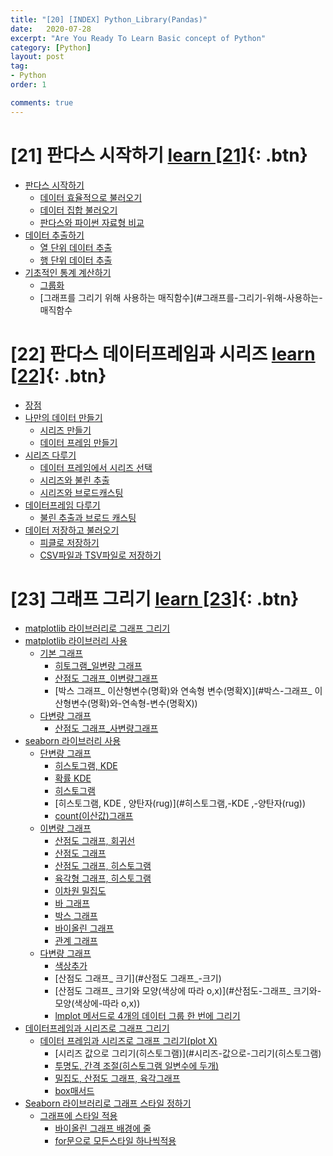 ```yaml
---
title: "[20] [INDEX] Python_Library(Pandas)"
date:   2020-07-28
excerpt: "Are You Ready To Learn Basic concept of Python"
category: [Python]
layout: post
tag:
- Python
order: 1

comments: true
---
```




# [21] 판다스 시작하기 [learn [21]](https://yerimoh.github.io//PD1/){: .btn}

- [판다스 시작하기](#판다스-시작하기)
  * [데이터 효율적으로 불러오기](#데이터-효율적으로-불러오기)
  * [데이터 집합 불러오기](#데이터-집합-불러오기)
  * [판다스와 파이썬 자료형 비교](#판다스와-파이썬-자료형-비교)
- [데이터 추출하기](#데이터-추출하기)
  * [열 단위 데이터 추출](#열-단위-데이터-추출)
  * [행 단위 데이터 추출](#행-단위-데이터-추출)
- [기초적인 통계 계산하기](#기초적인-통계-계산하기)
  * [그룹화](#그룹화)
  * [그래프를 그리기 위해 사용하는 매직함수](#그래프를-그리기-위해-사용하는-매직함수



# [22] 판다스 데이터프레임과 시리즈  [learn [22]](https://yerimoh.github.io//PD2/){: .btn}

- [장점](#장점)
- [나만의 데이터 만들기](#나만의-데이터-만들기)
  * [시리즈 만들기](#시리즈-만들기)
  * [데이터 프레임 만들기](#데이터-프레임-만들기)
- [시리즈 다루기](#시리즈-다루기)
  * [데이터 프레임에서 시리즈 선택](#데이터-프레임에서-시리즈-선택)
  * [시리즈와 불린 추출](#시리즈와-불린-추출)
  * [시리즈와 브로드캐스팅](#시리즈와-브로드캐스팅)
- [데이터프레임 다루기](#데이터프레임-다루기)
  * [불린 추출과 브로드 캐스팅](#불린-추출과-브로드-캐스팅)
- [데이터 저장하고 불러오기](#데이터-저장하고-불러오기)
  * [피클로 저장하기](#피클로-저장하기)
  * [CSV파일과 TSV파일로 저장하기](#CSV파일과-TSV파일로-저장하기)


# [23] 그래프 그리기  [learn [23]](https://yerimoh.github.io//PD3/){: .btn}

- [matplotlib 라이브러리로 그래프 그리기](#matplotlib-라이브러리로-그래프-그리기)
- [matplotlib 라이브러리 사용](#matplotlib-라이브러리-사용)
  * [기본 그래프](#기본-그래프)
    + [히토그램_일변량 그래프](#히토그램_일변량-그래프)
    + [산점도 그래프_이변량그래프](#산점도-그래프_이변량그래프)
    + [박스 그래프_ 이산형변수(명확)와 연속형 변수(명확X)](#박스-그래프_ 이산형변수(명확)와-연속형-변수(명확X))
  * [다변량 그래프](#다변량-그래프)
    + [산점도 그래프_사변량그래프](#산점도-그래프_사변량그래프)
- [seaborn 라이브러리 사용](#seaborn-라이브러리-사용)
  * [단변량 그래프](#단변량-그래프)
    + [히스토그램, KDE](#히스토그램,-KDE)
    + [확률 KDE](#확률-KDE)
    + [히스토그램](#히스토그램)
    + [히스토그램, KDE , 양탄자(rug)](#히스토그램,-KDE ,-양탄자(rug))
    + [count(이산값)그래프](#count(이산값)그래프)
  * [이변량 그래프](#이변량-그래프)
    + [산점도 그래프, 회귀선](#산점도-그래프,-회귀선)
    + [산점도 그래프](#산점도-그래프)
    + [산점도 그래프, 히스토그램](#산점도-그래프,-히스토그램)
    + [육각형 그래프, 히스토그램](#육각형-그래프,-히스토그램)
    + [이차원 밀집도](#이차원-밀집도)
    + [바 그래프](#바-그래프)
    + [박스 그래프](#박스-그래프)
    + [바이올린 그래프](#바이올린-그래프)
    + [관계 그래프](#관계-그래프)
  * [다변량 그래프](#다변량-그래프)
    + [색상추가](#색상추가)
    + [산점도 그래프_ 크기](#산점도 그래프_-크기)
    + [산점도 그래프_ 크기와 모양(색상에 따라 o,x)](#산점도-그래프_ 크기와-모양(색상에-따라 o,x))
    + [lmplot 메서드로 4개의 데이터 그룹 한 번에 그리기](#lmplot-메서드로-4개의-데이터-그룹-한-번에-그리기)
- [데이터프레임과 시리즈로 그래프 그리기](#데이터프레임과-시리즈로-그래프-그리기)
  * [데이터 프레임과 시리즈로 그래프 그리기(plot X)](#데이터-프레임과-시리즈로-그래프-그리기(plot-X))
    + [시리즈 값으로 그리기(히스토그램)](#시리즈-값으로-그리기(히스토그램)
    + [투명도, 간격 조절(히스토그램 일변수에 두개)](#투명도,-간격-조절(히스토그램-일변수에-두개))
    + [밀집도, 산점도 그래프, 육각그래프](#밀집도,-산점도-그래프,-육각그래프)
    + [box매서드](#box매서드)
- [Seaborn 라이브러리로 그래프 스타일 정하기](#seaborn-라이브러리로-그래프-스타일-정하기)
  * [그래프에 스타일 적용](#그래프에-스타일-적용)
    + [바이올린 그래프 배경에 줄](#바이올린-그래프-배경에-줄)
    + [for문으로 모든스타일 하나씩적용](#for문으로-모든스타일-하나씩적용)
